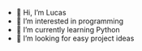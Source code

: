 - 👋 Hi, I’m Lucas
- 👀 I’m interested in programming
- 🌱 I’m currently learning Python
- 💞️ I’m looking for easy project ideas

<!---
Xonax/Xonax is a ✨ special ✨ repository because its `README.md` (this file) appears on your GitHub profile.
You can click the Preview link to take a look at your changes.
--->
